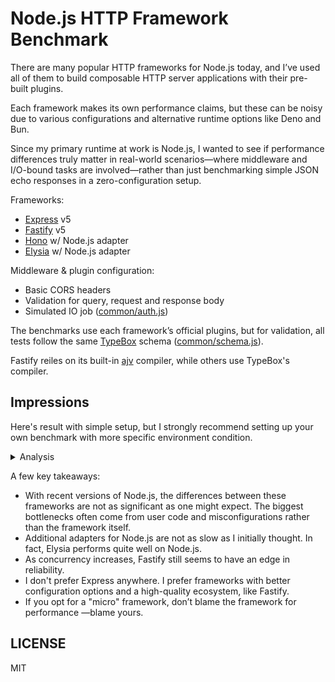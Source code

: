 # Node.js HTTP Framework Benchmark

There are many popular HTTP frameworks for Node.js today, and I’ve used all of them to build composable HTTP server applications with their pre-built plugins.

Each framework makes its own performance claims, but these can be noisy due to various configurations and alternative runtime options like Deno and Bun.

Since my primary runtime at work is Node.js, I wanted to see if performance differences truly matter in real-world scenarios—where middleware and I/O-bound tasks are involved—rather than just benchmarking simple JSON echo responses in a zero-configuration setup.

Frameworks:

- [Express](https://expressjs.com/) v5
- [Fastify](https://fastify.dev/) v5
- [Hono](https://hono.dev/) w/ Node.js adapter
- [Elysia](https://elysiajs.com/) w/ Node.js adapter

Middleware & plugin configuration:

- Basic CORS headers
- Validation for query, request and response body
- Simulated IO job ([common/auth.js](src/common/auth.js))

The benchmarks use each framework’s official plugins, but for validation, all tests follow the same [TypeBox](https://github.com/sinclairzx81/typebox) schema ([common/schema.js](src/common/schema.js)).

Fastify reiles on its built-in [ajv](https://ajv.js.org/) compiler, while others use TypeBox's compiler.

## Impressions

Here's result with simple setup, but I strongly recommend setting up your own benchmark with more specific environment condition.

<details>
<summary>Analysis</summary>

![image](https://github.com/user-attachments/assets/b9a57364-ceea-48b9-a0ef-53d7c02f3a8a)
  
</details>

A few key takeaways:

- With recent versions of Node.js, the differences between these frameworks are not as significant as one might expect. The biggest bottlenecks often come from user code and misconfigurations rather than the framework itself.
- Additional adapters for Node.js are not as slow as I initially thought. In fact, Elysia performs quite well on Node.js.
- As concurrency increases, Fastify still seems to have an edge in reliability.
- I don't prefer Express anywhere. I prefer frameworks with better configuration options and a high-quality ecosystem, like Fastify.
- If you opt for a "micro" framework, don’t blame the framework for performance —blame yours.

## LICENSE

MIT
